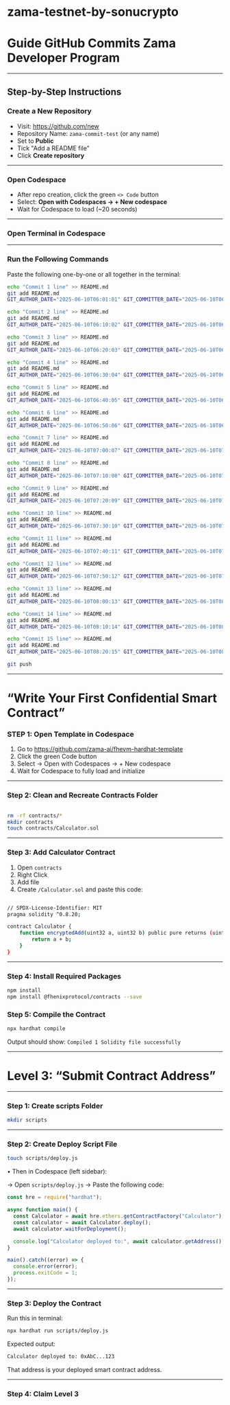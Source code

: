 # zama-testnet-by-sonucrypto

#  Guide  GitHub Commits **Zama Developer Program**

---

##  Step-by-Step Instructions

###  Create a New Repository

- Visit: https://github.com/new  
- Repository Name: `zama-commit-test` (or any name)  
- Set to **Public**  
- Tick "Add a README file"  
- Click **Create repository**

---

###  Open Codespace

- After repo creation, click the green `<> Code` button  
- Select: **Open with Codespaces → + New codespace**  
- Wait for Codespace to load (~20 seconds)

---

###  Open Terminal in Codespace

---

###  Run the Following Commands

Paste the following one-by-one or all together in the terminal:

```bash
echo "Commit 1 line" >> README.md
git add README.md
GIT_AUTHOR_DATE="2025-06-10T06:01:01" GIT_COMMITTER_DATE="2025-06-10T06:01:01" git commit -m "Commit 1"

echo "Commit 2 line" >> README.md
git add README.md
GIT_AUTHOR_DATE="2025-06-10T06:10:02" GIT_COMMITTER_DATE="2025-06-10T06:10:02" git commit -m "Commit 2"

echo "Commit 3 line" >> README.md
git add README.md
GIT_AUTHOR_DATE="2025-06-10T06:20:03" GIT_COMMITTER_DATE="2025-06-10T06:20:03" git commit -m "Commit 3"

echo "Commit 4 line" >> README.md
git add README.md
GIT_AUTHOR_DATE="2025-06-10T06:30:04" GIT_COMMITTER_DATE="2025-06-10T06:30:04" git commit -m "Commit 4"

echo "Commit 5 line" >> README.md
git add README.md
GIT_AUTHOR_DATE="2025-06-10T06:40:05" GIT_COMMITTER_DATE="2025-06-10T06:40:05" git commit -m "Commit 5"

echo "Commit 6 line" >> README.md
git add README.md
GIT_AUTHOR_DATE="2025-06-10T06:50:06" GIT_COMMITTER_DATE="2025-06-10T06:50:06" git commit -m "Commit 6"

echo "Commit 7 line" >> README.md
git add README.md
GIT_AUTHOR_DATE="2025-06-10T07:00:07" GIT_COMMITTER_DATE="2025-06-10T07:00:07" git commit -m "Commit 7"

echo "Commit 8 line" >> README.md
git add README.md
GIT_AUTHOR_DATE="2025-06-10T07:10:08" GIT_COMMITTER_DATE="2025-06-10T07:10:08" git commit -m "Commit 8"

echo "Commit 9 line" >> README.md
git add README.md
GIT_AUTHOR_DATE="2025-06-10T07:20:09" GIT_COMMITTER_DATE="2025-06-10T07:20:09" git commit -m "Commit 9"

echo "Commit 10 line" >> README.md
git add README.md
GIT_AUTHOR_DATE="2025-06-10T07:30:10" GIT_COMMITTER_DATE="2025-06-10T07:30:10" git commit -m "Commit 10"

echo "Commit 11 line" >> README.md
git add README.md
GIT_AUTHOR_DATE="2025-06-10T07:40:11" GIT_COMMITTER_DATE="2025-06-10T07:40:11" git commit -m "Commit 11"

echo "Commit 12 line" >> README.md
git add README.md
GIT_AUTHOR_DATE="2025-06-10T07:50:12" GIT_COMMITTER_DATE="2025-06-10T07:50:12" git commit -m "Commit 12"

echo "Commit 13 line" >> README.md
git add README.md
GIT_AUTHOR_DATE="2025-06-10T08:00:13" GIT_COMMITTER_DATE="2025-06-10T08:00:13" git commit -m "Commit 13"

echo "Commit 14 line" >> README.md
git add README.md
GIT_AUTHOR_DATE="2025-06-10T08:10:14" GIT_COMMITTER_DATE="2025-06-10T08:10:14" git commit -m "Commit 14"

echo "Commit 15 line" >> README.md
git add README.md
GIT_AUTHOR_DATE="2025-06-10T08:20:15" GIT_COMMITTER_DATE="2025-06-10T08:20:15" git commit -m "Commit 15"
```
```bash
git push
```

---

 #   “Write Your First Confidential Smart Contract”

###  STEP 1: Open Template in Codespace
1. Go to  https://github.com/zama-ai/fhevm-hardhat-template
2. Click the green Code button
3. Select → Open with Codespaces → + New codespace
4. Wait for Codespace to fully load and initialize

---

###  Step 2: Clean and Recreate Contracts Folder
```bash

rm -rf contracts/*
mkdir contracts
touch contracts/Calculator.sol
```
---

###  Step 3: Add Calculator Contract

1. Open ```contracts``` 
2. Right Click 
3. Add file
4. Create ```/Calculator.sol``` and paste this code:
```bash

// SPDX-License-Identifier: MIT
pragma solidity ^0.8.20;

contract Calculator {
    function encryptedAdd(uint32 a, uint32 b) public pure returns (uint32) {
        return a + b;
    }
}
```

---

###  Step 4: Install Required Packages
```bash
npm install
npm install @fhenixprotocol/contracts --save
```

###  Step 5: Compile the Contract
```bash
npx hardhat compile
```

Output should show:  ```Compiled 1 Solidity file successfully```

  ---

#  Level 3: “Submit Contract Address”

---

###  Step 1: Create scripts Folder

```bash
mkdir scripts
````

---

###  Step 2: Create Deploy Script File

```bash
touch scripts/deploy.js
```

• Then in Codespace (left sidebar):

→ Open `scripts/deploy.js`
→ Paste the following code:

```javascript
const hre = require("hardhat");

async function main() {
  const Calculator = await hre.ethers.getContractFactory("Calculator");
  const calculator = await Calculator.deploy();
  await calculator.waitForDeployment();

  console.log("Calculator deployed to:", await calculator.getAddress());
}

main().catch((error) => {
  console.error(error);
  process.exitCode = 1;
});
```

---

###  Step 3: Deploy the Contract

Run this in terminal:

```bash
npx hardhat run scripts/deploy.js
```

Expected output:

```bash
Calculator deployed to: 0xAbC...123
```

That address is your deployed smart contract address.

---

###  Step 4: Claim Level 3
